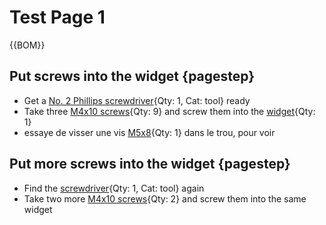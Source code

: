 [M4x10 screws]:Parts.yaml#M4x10PanSteel
[M5x8]:Parts.yaml#M5x8
[No. 2 Phillips screwdriver]:Parts.yaml#Screwdriver_Philips_No2
# Test Page 1

{{BOM}}

## Put screws into the widget {pagestep}

* Get a [No. 2 Phillips screwdriver]{Qty: 1, Cat: tool} ready
* Take three [M4x10 screws]{Qty: 9} and screw them into the [widget](widget.md){Qty: 1}
* essaye de visser une vis [M5x8]{Qty: 1} dans le trou, pour voir

## Put more screws into the widget {pagestep}

* Find the [screwdriver][No. 2 Phillips screwdriver]{Qty: 1, Cat: tool} again
* Take two more [M4x10 screws]{Qty: 2} and screw them into the same widget

